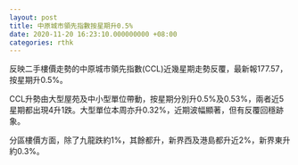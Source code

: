 ```yaml
---
layout: post
title: 中原城市領先指數按星期升0.5%
date: 2020-11-20 16:23:10.000000000 +08:00
categories: rthk
---
```


反映二手樓價走勢的中原城市領先指數(CCL)近幾星期走勢反覆，最新報177.57，按星期升0.5%。

CCL升勢由大型屋苑及中小型單位帶動，按星期分別升0.5%及0.53%，兩者近5星期都出現4升1跌。大型單位本周亦升0.32%，近期波幅顯著，但有反覆回穩跡象。

分區樓價方面，除了九龍跌約1%，其餘都升，新界西及港島都升近2%，新界東升約0.3%。
